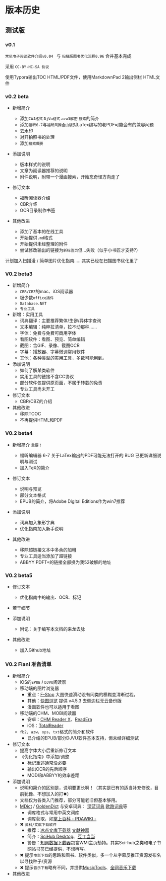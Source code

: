 # 版本历史





## 测试版

### v0.1

`常见电子阅读软件介绍v0.04 ` 与 `扫描版图书优化流程0.96` 合并基本完成

采用 `CC-BY-NC-SA 协议`

使用Typora输出TOC HTML/PDF文件，使用MarkdownPad 2输出侧栏 HTML文件



### v0.2 beta

- 新增简介
  - 添加`CAJ格式` `DjVu格式` `azw3解密` `搜索`的简介
  - 添加`福昕6-7`与`福昕风腾金山版`对LaTex编写的老PDF可能会有的兼容问题
  - 去水印
  - 对开拍照书的处理
  - 添加`搜索概要`

- 添加说明
  - 版本样式的说明
  - 文章为阅读器推荐的说明
  - 附件说明，附带一个漫画搜索，开始忘奇怪方向走了

- 修订文本
  - 福昕阅读器介绍
  - CBR介绍
  - OCR目录制作书签
- 其他改进
  - 添加了基本的在线工具
  - 开始提供`.md`格式
  - 开始提供未经整理的附件
  - 尝试修改输出的链接为`新标签页`但…失败（似乎小书匠才支持?）

计划加入扫描漫 / 简单图片优化指南……其实已经在扫描图书优化里了



### V0.2 beta3

- 新增简介
  - `CBR/CBZ`的mac、iOS阅读器
  - 极少数`office插件`
  - `Database.NET`
  - `专业工具`
- 新增：实用工具
  - 词典翻译：主要推荐繁体/生僻/异体字查询
  - 文本编辑：纯粹拉清单，拉不动那种……
  - 字体：免费与免费可商用字体
  - 看图软件：看图、预览、简单编辑
  - 截图：含GIF、录像、截图OCR
  - 字幕：播放器、字幕微调常用软件
  - 其他：各种类型的实用工具，多数可能用到。
- 添加说明
  - 如何了解某类软件
  - 实用工具的链接不含CC协议
  - 部分软件仅提供原页面，不属于转载的免责
  - 专业工具尚未开工
- 修订文本
  - CBR/CBZ的介绍
- 其他改进
  - 移除TCOC
  - 不再提供HTML和PDF



### V0.2 beta4



- 新增简介 `重要！`
  - 福昕编辑器 6-7 关于LaTex输出的PDF可能无法打开的 BUG 已更新详细说明与测试
  - 加入TeX的简介

- 修订文本
  - 说明与预览
  - 部分文本格式
  - EPUB的简介，将Adobe Digital Editions作为win7推荐

- 添加说明
  - 词典加入象形字典
  - 优化指南加入新手说明

- 其他改进
  - 移除超链接文本中多余的加粗
  - 专业工具适当添加了超链接
  - ABBYY PDFT+的链接全部换为我52破解的地址



### V0.2 beta5

- 修订文本

  - 优化指南中的输出、OCR、标记
- 若干细节
  
- 添加说明    
  - 附记：关于编写本文档的来龙去脉

- 其他改进
  - 加入Github地址



### V0.2 Fianl 准备清单



- 新增简介
  - iOS的`EPUB` / `DJVU`阅读器
  - 移动端的图片浏览器
    - 重点：[F-Stop](https://soft.shouji.com.cn/down/25010.html) 大图快速滑动没有同类的模糊变清晰过程。
    - 其他：[快图浏览](https://www.coolapk.com/apk/com.alensw.PicFolder) 提供 v4.5.3 去侧边栏无云备份版
    - 漫画软件也可以适用于看图
  - 移动端的CHM、MOBI阅读器
    - 安卓：[CHM Reader X](https://soft.shouji.com.cn/down/23581.html)、[ReadEra](https://play.google.com/store/apps/details?id=org.readera)
    -  iOS：[TotalReader](https://itunes.apple.com/cn/app/id738947593?mt=8) 
  - `fb2`、`azw`、`xps`、`txt`格式的简介和软件
    - 已介绍的EPUB/部分DJVU软件基本支持，但未经详细测试
- 修订文本
  - 提高字体大小后重新修订文本
  - 《优化指南》中添加/调整
    - 标记重述通常没必要
    - 输出OCR的先后顺序
    - MODI和ABBYY的效率差距
- 添加说明
  - 说明和简介的区别是，说明要更长啊！（其实是已有的适当补充修改，目前犹豫、不想加入的打✖）
  - 文档仅为各类入门推荐，部分可能老旧但基本够用。
  - [MDict](https://www.mdict.cn/wp/?lang=zh) / [GoldenDict](https://sourceforge.net/projects/goldendict/files/) 与安卓词典：  [深蓝词典](http://www.ssdlsoft.com/bluedict/news/2018-12-11/176.html) [欧路词典](https://www.eudic.net/v4/en/app/eudic)等
    - 词库格式与常用中英文词库
    - 词库获取，如[掌上百科 - PDAWIKI -](https://www.pdawiki.com/forum/)
  - ✖ `资料/文献下载软件`
    - 推荐：[冰点文库下载器](http://www.bingdian001.com/?p=30)  [文献神器](http://www.9312.net/download.html) 
    - 简介：[SciHub Desktop](https://zhuanlan.zhihu.com/p/31809890)、[豆丁当当](https://www.52pojie.cn/thread-834272-1-1.html)
    - 警告：[知网数据下载器](https://download.pchome.net/internet/download/download-9132.html)包含WMI主页劫持。其实Sci-hub之类和电子书网站书签已经提供，不想再写。
  - ✖ 提示`电影下载`的思路和图书、软件类似，多一个从字幕反推正资源发布名以寻找种子/资源
  - ✖ 提示`音乐下载`略有不同，并提供[MusicTools](https://www.52pojie.cn/thread-946739-1-1.html)、[全网音乐下载](http://www.myzhangyi.com/music/)
- 其他改进











